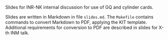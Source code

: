 Slides for INR-NK internal discussion for use of GQ and cylinder cards.

Slides are written in Markdown in file `slides.md`. The `Makefile` contains commands to convert Markdown to PDF, applying the KIT template.  Additional requirements for conversion to PDF are described in slides for X-th INM talk.
